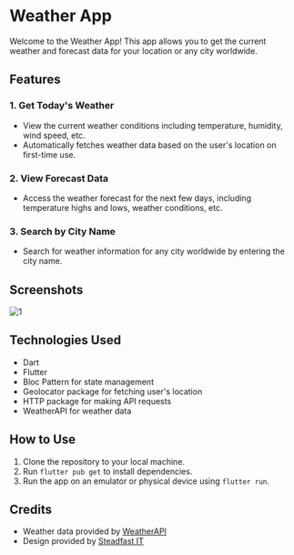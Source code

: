 # Weather App

Welcome to the Weather App! This app allows you to get the current weather and forecast data for your location or any city worldwide.

## Features

### 1. Get Today's Weather
- View the current weather conditions including temperature, humidity, wind speed, etc.
- Automatically fetches weather data based on the user's location on first-time use.

### 2. View Forecast Data
- Access the weather forecast for the next few days, including temperature highs and lows, weather conditions, etc.

### 3. Search by City Name
- Search for weather information for any city worldwide by entering the city name.

## Screenshots

![1](/assets/images/001.jpg?raw=true "Location permission")

## Technologies Used
- Dart
- Flutter
- Bloc Pattern for state management
- Geolocator package for fetching user's location
- HTTP package for making API requests
- WeatherAPI for weather data

## How to Use
1. Clone the repository to your local machine.
2. Run `flutter pub get` to install dependencies.
3. Run the app on an emulator or physical device using `flutter run`.

## Credits
- Weather data provided by [WeatherAPI](https://www.weatherapi.com/)
- Design provided by [Steadfast IT](https://steadfast.com.bd/)



